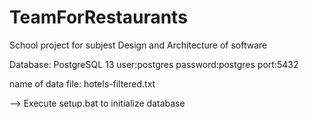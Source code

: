 # TeamForRestaurants
School project for subjest Design and Architecture of software

Database:
PostgreSQL 13
user:postgres
password:postgres
port:5432

name of data file: hotels-filtered.txt

--> Execute setup.bat to initialize database
